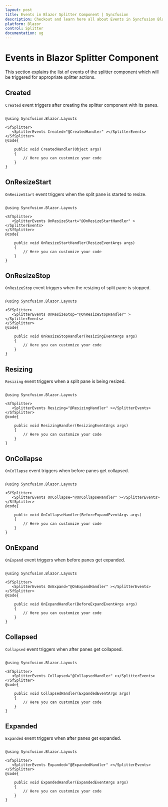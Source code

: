 ```yaml
---
layout: post
title: Events in Blazor Splitter Component | Syncfusion
description: Checkout and learn here all about Events in Syncfusion Blazor Splitter component and much more details.
platform: Blazor
control: Splitter
documentation: ug
---
```


# Events in Blazor Splitter Component

This section explains the list of events of the splitter component which will be triggered for appropriate splitter actions.

## Created

`Created` event triggers after creating the splitter component with its panes.

```cshtml

@using Syncfusion.Blazor.Layouts

<SfSplitter>
   <SplitterEvents Created="@CreatedHandler" ></SplitterEvents>
</SfSplitter>
@code{

    public void CreatedHandler(Object args)
    {
        // Here you can customize your code
    }
}

```

## OnResizeStart

`OnResizeStart` event triggers when the split pane is started to resize.

```cshtml

@using Syncfusion.Blazor.Layouts

<SfSplitter>
   <SplitterEvents OnResizeStart="@OnResizeStartHandler" ></SplitterEvents>
</SfSplitter>
@code{

    public void OnResizeStartHandler(ResizeEventArgs args)
    {
        // Here you can customize your code
    }
}

```

## OnResizeStop

`OnResizeStop` event triggers when the resizing of split pane is stopped.

```cshtml

@using Syncfusion.Blazor.Layouts

<SfSplitter>
   <SplitterEvents OnResizeStop="@OnResizeStopHandler" ></SplitterEvents>
</SfSplitter>
@code{

    public void OnResizeStopHandler(ResizingEventArgs args)
    {
        // Here you can customize your code
    }
}

```

## Resizing

`Resizing` event triggers when a split pane is being resized.

```cshtml

@using Syncfusion.Blazor.Layouts

<SfSplitter>
   <SplitterEvents Resizing="@ResizingHandler" ></SplitterEvents>
</SfSplitter>
@code{

    public void ResizingHandler(ResizingEventArgs args)
    {
        // Here you can customize your code
    }
}

```

## OnCollapse

`OnCollapse` event triggers when before panes get collapsed.

```cshtml

@using Syncfusion.Blazor.Layouts

<SfSplitter>
   <SplitterEvents OnCollapse="@OnCollapseHandler" ></SplitterEvents>
</SfSplitter>
@code{

    public void OnCollapseHandler(BeforeExpandEventArgs args)
    {
        // Here you can customize your code
    }
}

```

## OnExpand

`OnExpand` event triggers when before panes get expanded.

```cshtml

@using Syncfusion.Blazor.Layouts

<SfSplitter>
   <SplitterEvents OnExpand="@OnExpandHandler" ></SplitterEvents>
</SfSplitter>
@code{

    public void OnExpandHandler(BeforeExpandEventArgs args)
    {
        // Here you can customize your code
    }
}

```

## Collapsed

`Collapsed` event triggers when after panes get collapsed.

```cshtml

@using Syncfusion.Blazor.Layouts

<SfSplitter>
   <SplitterEvents Collapsed="@CollapsedHandler" ></SplitterEvents>
</SfSplitter>
@code{

    public void CollapsedHandler(ExpandedEventArgs args)
    {
        // Here you can customize your code
    }
}

```

## Expanded

`Expanded` event triggers when after panes get expanded.

```cshtml

@using Syncfusion.Blazor.Layouts

<SfSplitter>
   <SplitterEvents Expanded="@ExpandedHandler" ></SplitterEvents>
</SfSplitter>
@code{

    public void ExpandedHandler(ExpandedEventArgs args)
    {
        // Here you can customize your code
    }
}

```